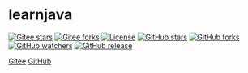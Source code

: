 # learnjava

[![Gitee stars](https://gitee.com/pinweiwan/learnjava/badge/star.svg)](https://gitee.com/pinweiwan/learnjava/stargazers)
[![Gitee forks](https://gitee.com/pinweiwan/learnjava/badge/fork.svg)](https://gitee.com/pinweiwan/learnjava/members)
[![License](https://img.shields.io/github/license/kavahub/learnjava.svg)](https://github.com/kavahub/learnjava/blob/main/LICENSE)
[![GitHub stars](https://img.shields.io/github/stars/kavahub/learnjava?style=flat-square&logo=GitHub)](https://github.com/kavahub/learnjava/stargazers)
[![GitHub forks](https://img.shields.io/github/forks/kavahub/learnjava?style=flat-square&logo=GitHub)](https://github.com/kavahub/learnjava/network/members)
[![GitHub watchers](https://img.shields.io/github/watchers/kavahub/learnjava?style=flat-square&logo=GitHub)](https://github.com/kavahub/learnjava/watchers)
[![GitHub release](https://img.shields.io/github/release/kavahub/learnjava?style=flat-square&logo=GitHub?color=blu)](https://github.com/kavahub/learnjava/releases)


[Gitee](https://gitee.com/pinweiwan/learnjava)
[GitHub](https://github.com/kavahub/learnjava)

